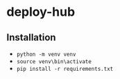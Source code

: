 # deploy-hub

## Installation
* `python -m venv venv`
* `source venv\bin\activate`
* `pip install -r requirements.txt`